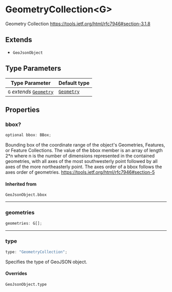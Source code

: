 # GeometryCollection\<G\>

Geometry Collection
https://tools.ietf.org/html/rfc7946#section-3.1.8

## Extends

- `GeoJsonObject`

## Type Parameters

| Type Parameter                                          | Default type                              |
| ------------------------------------------------------- | ----------------------------------------- |
| `G` _extends_ [`Geometry`](../type-aliases/Geometry.md) | [`Geometry`](../type-aliases/Geometry.md) |

## Properties

### bbox?

```ts
optional bbox: BBox;
```

Bounding box of the coordinate range of the object's Geometries, Features, or Feature Collections.
The value of the bbox member is an array of length 2\*n where n is the number of dimensions
represented in the contained geometries, with all axes of the most southwesterly point
followed by all axes of the more northeasterly point.
The axes order of a bbox follows the axes order of geometries.
https://tools.ietf.org/html/rfc7946#section-5

#### Inherited from

`GeoJsonObject.bbox`

---

### geometries

```ts
geometries: G[];
```

---

### type

```ts
type: "GeometryCollection";
```

Specifies the type of GeoJSON object.

#### Overrides

`GeoJsonObject.type`
